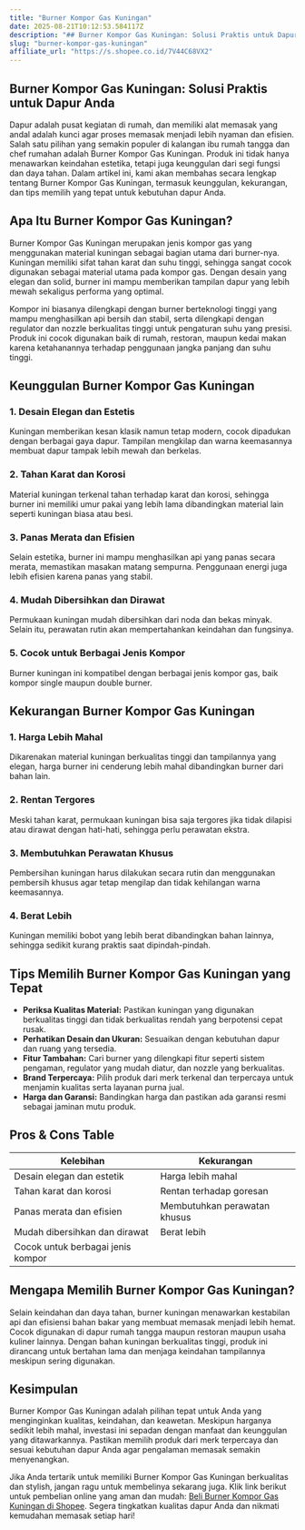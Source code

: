 ```yaml
---
title: "Burner Kompor Gas Kuningan"
date: 2025-08-21T10:12:53.584117Z
description: "## Burner Kompor Gas Kuningan: Solusi Praktis untuk Dapur Anda..."
slug: "burner-kompor-gas-kuningan"
affiliate_url: "https://s.shopee.co.id/7V44C68VX2"
---
```

## Burner Kompor Gas Kuningan: Solusi Praktis untuk Dapur Anda

Dapur adalah pusat kegiatan di rumah, dan memiliki alat memasak yang andal adalah kunci agar proses memasak menjadi lebih nyaman dan efisien. Salah satu pilihan yang semakin populer di kalangan ibu rumah tangga dan chef rumahan adalah Burner Kompor Gas Kuningan. Produk ini tidak hanya menawarkan keindahan estetika, tetapi juga keunggulan dari segi fungsi dan daya tahan. Dalam artikel ini, kami akan membahas secara lengkap tentang Burner Kompor Gas Kuningan, termasuk keunggulan, kekurangan, dan tips memilih yang tepat untuk kebutuhan dapur Anda.

## Apa Itu Burner Kompor Gas Kuningan?

Burner Kompor Gas Kuningan merupakan jenis kompor gas yang menggunakan material kuningan sebagai bagian utama dari burner-nya. Kuningan memiliki sifat tahan karat dan suhu tinggi, sehingga sangat cocok digunakan sebagai material utama pada kompor gas. Dengan desain yang elegan dan solid, burner ini mampu memberikan tampilan dapur yang lebih mewah sekaligus performa yang optimal.

Kompor ini biasanya dilengkapi dengan burner berteknologi tinggi yang mampu menghasilkan api bersih dan stabil, serta dilengkapi dengan regulator dan nozzle berkualitas tinggi untuk pengaturan suhu yang presisi. Produk ini cocok digunakan baik di rumah, restoran, maupun kedai makan karena ketahanannya terhadap penggunaan jangka panjang dan suhu tinggi.

## Keunggulan Burner Kompor Gas Kuningan

### 1. Desain Elegan dan Estetis
Kuningan memberikan kesan klasik namun tetap modern, cocok dipadukan dengan berbagai gaya dapur. Tampilan mengkilap dan warna keemasannya membuat dapur tampak lebih mewah dan berkelas.

### 2. Tahan Karat dan Korosi
Material kuningan terkenal tahan terhadap karat dan korosi, sehingga burner ini memiliki umur pakai yang lebih lama dibandingkan material lain seperti kuningan biasa atau besi.

### 3. Panas Merata dan Efisien
Selain estetika, burner ini mampu menghasilkan api yang panas secara merata, memastikan masakan matang sempurna. Penggunaan energi juga lebih efisien karena panas yang stabil.

### 4. Mudah Dibersihkan dan Dirawat
Permukaan kuningan mudah dibersihkan dari noda dan bekas minyak. Selain itu, perawatan rutin akan mempertahankan keindahan dan fungsinya.

### 5. Cocok untuk Berbagai Jenis Kompor
Burner kuningan ini kompatibel dengan berbagai jenis kompor gas, baik kompor single maupun double burner.

## Kekurangan Burner Kompor Gas Kuningan

### 1. Harga Lebih Mahal
Dikarenakan material kuningan berkualitas tinggi dan tampilannya yang elegan, harga burner ini cenderung lebih mahal dibandingkan burner dari bahan lain.

### 2. Rentan Tergores
Meski tahan karat, permukaan kuningan bisa saja tergores jika tidak dilapisi atau dirawat dengan hati-hati, sehingga perlu perawatan ekstra.

### 3. Membutuhkan Perawatan Khusus
Pembersihan kuningan harus dilakukan secara rutin dan menggunakan pembersih khusus agar tetap mengilap dan tidak kehilangan warna keemasannya.

### 4. Berat Lebih
Kuningan memiliki bobot yang lebih berat dibandingkan bahan lainnya, sehingga sedikit kurang praktis saat dipindah-pindah.

## Tips Memilih Burner Kompor Gas Kuningan yang Tepat

- **Periksa Kualitas Material:** Pastikan kuningan yang digunakan berkualitas tinggi dan tidak berkualitas rendah yang berpotensi cepat rusak.
- **Perhatikan Desain dan Ukuran:** Sesuaikan dengan kebutuhan dapur dan ruang yang tersedia.
- **Fitur Tambahan:** Cari burner yang dilengkapi fitur seperti sistem pengaman, regulator yang mudah diatur, dan nozzle yang berkualitas.
- **Brand Terpercaya:** Pilih produk dari merk terkenal dan terpercaya untuk menjamin kualitas serta layanan purna jual.
- **Harga dan Garansi:** Bandingkan harga dan pastikan ada garansi resmi sebagai jaminan mutu produk.

## Pros & Cons Table

| Kelebihan                               | Kekurangan                                       |
|------------------------------------------|--------------------------------------------------|
| Desain elegan dan estetik               | Harga lebih mahal                              |
| Tahan karat dan korosi                  | Rentan terhadap goresan                        |
| Panas merata dan efisien                 | Membutuhkan perawatan khusus                  |
| Mudah dibersihkan dan dirawat           | Berat lebih                                   |
| Cocok untuk berbagai jenis kompor        |                                                  |

## Mengapa Memilih Burner Kompor Gas Kuningan?

Selain keindahan dan daya tahan, burner kuningan menawarkan kestabilan api dan efisiensi bahan bakar yang membuat memasak menjadi lebih hemat. Cocok digunakan di dapur rumah tangga maupun restoran maupun usaha kuliner lainnya. Dengan bahan kuningan berkualitas tinggi, produk ini dirancang untuk bertahan lama dan menjaga keindahan tampilannya meskipun sering digunakan.

## Kesimpulan

Burner Kompor Gas Kuningan adalah pilihan tepat untuk Anda yang menginginkan kualitas, keindahan, dan keawetan. Meskipun harganya sedikit lebih mahal, investasi ini sepadan dengan manfaat dan keunggulan yang ditawarkannya. Pastikan memilih produk dari merk terpercaya dan sesuai kebutuhan dapur Anda agar pengalaman memasak semakin menyenangkan.

Jika Anda tertarik untuk memiliki Burner Kompor Gas Kuningan berkualitas dan stylish, jangan ragu untuk membelinya sekarang juga. Klik link berikut untuk pembelian online yang aman dan mudah: [Beli Burner Kompor Gas Kuningan di Shopee](https://s.shopee.co.id/7V44C68VX2). Segera tingkatkan kualitas dapur Anda dan nikmati kemudahan memasak setiap hari!